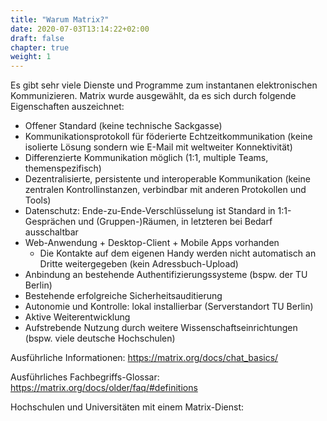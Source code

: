 ```yaml
---
title: "Warum Matrix?"
date: 2020-07-03T13:14:22+02:00
draft: false
chapter: true
weight: 1
---
```


Es gibt sehr viele Dienste und Programme zum instantanen elektronischen Kommunizieren. Matrix wurde ausgewählt, da es sich durch folgende Eigenschaften auszeichnet:

- Offener Standard (keine technische Sackgasse)
- Kommunikationsprotokoll für föderierte Echtzeitkommunikation (keine isolierte Lösung sondern wie E-Mail mit weltweiter Konnektivität)
- Differenzierte Kommunikation möglich (1:1, multiple Teams, themenspezifisch)
- Dezentralisierte, persistente und interoperable Kommunikation (keine zentralen Kontrollinstanzen, verbindbar mit anderen Protokollen und Tools)
- Datenschutz: Ende-zu-Ende-Verschlüsselung ist Standard in 1:1-Gesprächen und (Gruppen-)Räumen, in letzteren bei Bedarf ausschaltbar
- Web-Anwendung + Desktop-Client + Mobile Apps vorhanden
  - Die Kontakte auf dem eigenen Handy werden nicht automatisch an Dritte weitergegeben (kein Adressbuch-Upload)
- Anbindung an bestehende Authentifizierungssysteme (bspw. der TU Berlin)
- Bestehende erfolgreiche Sicherheitsauditierung
- Autonomie und Kontrolle: lokal installierbar (Serverstandort TU Berlin)
- Aktive Weiterentwicklung
- Aufstrebende Nutzung durch weitere Wissenschaftseinrichtungen (bspw. viele deutsche Hochschulen)

Ausführliche Informationen: https://matrix.org/docs/chat_basics/

Ausführliches Fachbegriffs-Glossar: https://matrix.org/docs/older/faq/#definitions

Hochschulen und Universitäten mit einem Matrix-Dienst: 

<object data="/images/federation_map.svg" type="image/svg+xml" style="width: 600px; max-width: 100%"></object>
